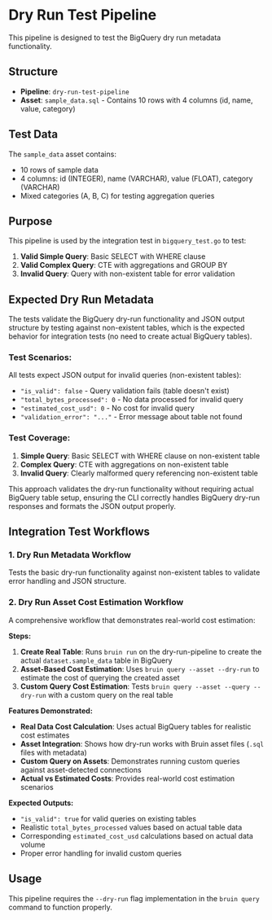 # Dry Run Test Pipeline

This pipeline is designed to test the BigQuery dry run metadata functionality.

## Structure

- **Pipeline**: `dry-run-test-pipeline`
- **Asset**: `sample_data.sql` - Contains 10 rows with 4 columns (id, name, value, category)

## Test Data

The `sample_data` asset contains:
- 10 rows of sample data
- 4 columns: id (INTEGER), name (VARCHAR), value (FLOAT), category (VARCHAR)
- Mixed categories (A, B, C) for testing aggregation queries

## Purpose

This pipeline is used by the integration test in `bigquery_test.go` to test:

1. **Valid Simple Query**: Basic SELECT with WHERE clause
2. **Valid Complex Query**: CTE with aggregations and GROUP BY
3. **Invalid Query**: Query with non-existent table for error validation

## Expected Dry Run Metadata

The tests validate the BigQuery dry-run functionality and JSON output structure by testing against non-existent tables, which is the expected behavior for integration tests (no need to create actual BigQuery tables).

### Test Scenarios:
All tests expect JSON output for invalid queries (non-existent tables):

- `"is_valid": false` - Query validation fails (table doesn't exist)
- `"total_bytes_processed": 0` - No data processed for invalid query
- `"estimated_cost_usd": 0` - No cost for invalid query  
- `"validation_error": "..."` - Error message about table not found

### Test Coverage:
1. **Simple Query**: Basic SELECT with WHERE clause on non-existent table
2. **Complex Query**: CTE with aggregations on non-existent table  
3. **Invalid Query**: Clearly malformed query referencing non-existent table

This approach validates the dry-run functionality without requiring actual BigQuery table setup, ensuring the CLI correctly handles BigQuery dry-run responses and formats the JSON output properly.

## Integration Test Workflows

### 1. Dry Run Metadata Workflow
Tests the basic dry-run functionality against non-existent tables to validate error handling and JSON structure.

### 2. Dry Run Asset Cost Estimation Workflow  
A comprehensive workflow that demonstrates real-world cost estimation:

**Steps:**
1. **Create Real Table**: Runs `bruin run` on the dry-run-pipeline to create the actual `dataset.sample_data` table in BigQuery
2. **Asset-Based Cost Estimation**: Uses `bruin query --asset --dry-run` to estimate the cost of querying the created asset  
3. **Custom Query Cost Estimation**: Tests `bruin query --asset --query --dry-run` with a custom query on the real table

**Features Demonstrated:**
- **Real Data Cost Calculation**: Uses actual BigQuery tables for realistic cost estimates
- **Asset Integration**: Shows how dry-run works with Bruin asset files (`.sql` files with metadata)
- **Custom Query on Assets**: Demonstrates running custom queries against asset-detected connections
- **Actual vs Estimated Costs**: Provides real-world cost estimation scenarios

**Expected Outputs:**
- `"is_valid": true` for valid queries on existing tables
- Realistic `total_bytes_processed` values based on actual table data
- Corresponding `estimated_cost_usd` calculations based on actual data volume
- Proper error handling for invalid custom queries

## Usage

This pipeline requires the `--dry-run` flag implementation in the `bruin query` command to function properly. 